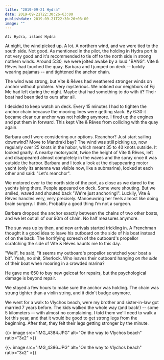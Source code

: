 ```yaml
---
title: "2019-09-21 Hydra"
date: 2019-09-21T22:30:26+03:00
publishdate: 2019-09-21T22:30:26+03:00
image: ""
---
```


`At: Hydra, island Hydra`

At night, the wind picked up. A lot. A northern wind, and we were tied to the south side. Not good. As mentioned in the pilot, the holding in Hydra port is not very good and it's recommended to tie off to the north side in strong nothern winds. Around 5:30, we were jolted awake by a loud "BANG". Vite & Rêves had touched the quay. Barbara and I jumped on deck -- luckily wearing pajamas -- and tightened the anchor chain.

The wind was strong, but Vite & Rêves had weathered stronger winds on anchor without problem. Very mysterious. We noticed our neighbors of Fiji Me had left during the night. Maybe that had something to do with it? Their boat had been tied to ours after all.

I decided to keep watch on deck. Every 15 minutes I had to tighten the anchor chain because the mooring lines were getting slack. By 6:30 it became clear our anchor was not holding anymore. I fired up the engines and put them in forward. This kept Vite & Rêves from colliding with the quay again.

Barbara and I were considering our options. Reanchor? Just start sailing downwind? Move to Mandraki bay? The wind was still picking up, now regularly over 25 knots in the habor, which meant 35 to 40 knots outside. It looked gnarly. A nearby motoryacht, twice the height of Vite & Rêves, left and disappeared almost completely in the waves and the spray once it was outside the harbor. Barbara and I took a look at the disappearing motor yacht (only its antenna was visible now, like a submarine), looked at each other and said: "Let's reanchor".

We motored over to the north side of the port, as close as we dared to the yachts lying there. People appeared on deck. Some were shouting. But we smiled, waved and shouted back "We're just anchoring!". Luckily, Vite & Rêves handles very, very precisely. Manoeuvring her feels almost like doing brain surgery. I think. Probably a good thing I'm not a surgeon.

Barbara dropped the anchor exactly between the chains of two other boats, and we let out all of our 90m of chain. No half measures anymore.

The sun was up by then, and new arrivals started trickling in. A Frenchman thought it a good idea to leave his outboard on the side of his boat instead of on the back. The horrifying screech of the outboard's propellor scratching the side of Vite & Rêves haunts me to this day.

"Well", he said, "it seems my outboard's propellor scratched your boat a bit". Yeah, no shit, Sherlock. Who leaves their outboard hanging _on the side_ of their boat when mooring in a crowded marina?

He gave me €50 to buy new gelcoat for repairs, but the psychological damage is beyond repair.

We stayed a few hours to make sure the anchor was holding. The chain was strung tighter than a violin string, and it didn't budge anymore.

We went for a walk to Vlychos beach, were my brother and sister-in-law got married 7 years before. The kids walked the whole way (and back!) -- some 5 kilometers -- with almost no complaining. I told them we'll need to walk a lot this year, and that it would be good to get strong legs from the beginning. After that, they felt their legs getting stronger by the minute.

{{< image src="IMG_4384.JPG" alt="On the way to Vlychos beach" ratio="3x2" >}}

{{< image src="IMG_4386.JPG" alt="On the way to Vlychos beach" ratio="3x2" >}}

